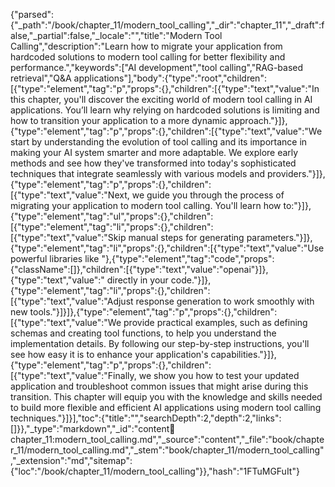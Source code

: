 {"parsed":{"_path":"/book/chapter_11/modern_tool_calling","_dir":"chapter_11","_draft":false,"_partial":false,"_locale":"","title":"Modern Tool Calling","description":"Learn how to migrate your application from hardcoded solutions to modern tool calling for better flexibility and performance.","keywords":["AI development","tool calling","RAG-based retrieval","Q&A applications"],"body":{"type":"root","children":[{"type":"element","tag":"p","props":{},"children":[{"type":"text","value":"In this chapter, you'll discover the exciting world of modern tool calling in AI applications. You’ll learn why relying on hardcoded solutions is limiting and how to transition your application to a more dynamic approach."}]},{"type":"element","tag":"p","props":{},"children":[{"type":"text","value":"We start by understanding the evolution of tool calling and its importance in making your AI system smarter and more adaptable. We explore early methods and see how they've transformed into today's sophisticated techniques that integrate seamlessly with various models and providers."}]},{"type":"element","tag":"p","props":{},"children":[{"type":"text","value":"Next, we guide you through the process of migrating your application to modern tool calling. You'll learn how to:"}]},{"type":"element","tag":"ul","props":{},"children":[{"type":"element","tag":"li","props":{},"children":[{"type":"text","value":"Skip manual steps for generating parameters."}]},{"type":"element","tag":"li","props":{},"children":[{"type":"text","value":"Use powerful libraries like "},{"type":"element","tag":"code","props":{"className":[]},"children":[{"type":"text","value":"openai"}]},{"type":"text","value":" directly in your code."}]},{"type":"element","tag":"li","props":{},"children":[{"type":"text","value":"Adjust response generation to work smoothly with new tools."}]}]},{"type":"element","tag":"p","props":{},"children":[{"type":"text","value":"We provide practical examples, such as defining schemas and creating tool functions, to help you understand the implementation details. By following our step-by-step instructions, you'll see how easy it is to enhance your application's capabilities."}]},{"type":"element","tag":"p","props":{},"children":[{"type":"text","value":"Finally, we show you how to test your updated application and troubleshoot common issues that might arise during this transition. This chapter will equip you with the knowledge and skills needed to build more flexible and efficient AI applications using modern tool calling techniques."}]}],"toc":{"title":"","searchDepth":2,"depth":2,"links":[]}},"_type":"markdown","_id":"content:book:chapter_11:modern_tool_calling.md","_source":"content","_file":"book/chapter_11/modern_tool_calling.md","_stem":"book/chapter_11/modern_tool_calling","_extension":"md","sitemap":{"loc":"/book/chapter_11/modern_tool_calling"}},"hash":"1FTuMGFuIt"}